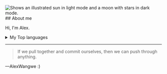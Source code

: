 <picture>
  <source media="(prefers-color-scheme: dark)" srcset="https://user-images.githubusercontent.com/25423296/163456776-7f95b81a-f1ed-45f7-b7ab-8fa810d529fa.png">
  <source media="(prefers-color-scheme: light)" srcset="https://user-images.githubusercontent.com/25423296/163456779-a8556205-d0a5-45e2-ac17-42d089e3c3f8.png">
  <img alt="Shows an illustrated sun in light mode and a moon with stars in dark mode." src="https://user-images.githubusercontent.com/25423296/163456779-a8556205-d0a5-45e2-ac17-42d089e3c3f8.png">
</picture>
## About me

Hi, I'm Alex. 


<details>
<summary>My Top languages</summary>

| Rank | Languages |
|-----:|-----------|
|     1| KOTLIN    |
|     2| JAVASCRIPT|
|     3| HTML      |
|     4| REACT     |
|     5| CSS       |

</details>

---
> If we pull together and commit ourselves, then we can push through anything.

—AlexWangwe :)
